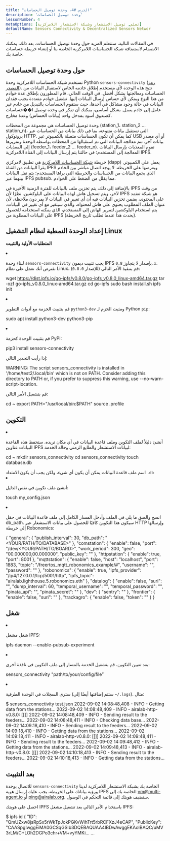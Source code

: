 ```yaml
---
title: "الدرس #4، وحدة توصيل الحساسات"
description: 'وحدة توصيل الحساسات'
lessonNumber: 4
metaOptions: [تعلم, توصيل الاستشعار وشبكة الاستشعار اللامركزية]
defaultName: Sensors Connectivity & Decentralized Sensors Networ
---
```


في المقالات التالية، ستتعلم المزيد حول وحدة توصيل الحساسات. بعد ذلك، يمكنك الانضمام لاستضافة شبكة الحساسات اللامركزية الخاصة بنا أو إنشاء خريطة حساسات خاصة بك.

## حول وحدة توصيل الحساسات

تستخدم شبكة الحساسات اللامركزية وحدة Python `sensors-connectivity` ([رمز المصدر](https://github.com/airalab/sensors-connectivity)). تتيح هذه الوحدة لأي مستخدم إطلاق خادمه الخاص لاستقبال البيانات من الحساسات ومعالجتها بشكل أفضل. في الوقت الحالي، قام المطورون بإطلاق عدة خوادم من هذا النوع ويمكن لأي حساس إرسال البيانات إليها. تشغيل خوادم متعددة يجنب فقدان البيانات في حالة وجود مشاكل في أحدها، حيث ستقوم الحساسات بالتبديل من خادم غير عامل إلى خادم يعمل. بشكل أساسي، يمكنك أن تفكر في وحدة توصيل ا��حساسات كصندوق أسود بمدخل واحد (بيانات الحساس) وعدة مخارج.

<LessonImages  figure figureCaption="Module architecture" src="sensors-connectivity-course/lesson-4-1.png" alt="Module architecture"/>

وحدة توصيل الحساسات هي مجموعة من المحطات (station_1، station_2 ... station_n)، التي تستقبل بيانات متنوعة، بما في ذلك بيانات من الحساسات عبر بروتوكول HTTP. كما يمكن أن تكون الحساسات متصلة بالكمبيوتر عبر USB أو أي مصدر بيانات آخر. تتم معالجة البيانات التي تم استقبالها من المحطات بواسطة الوحدة وتمريرها إلى المغذيات (feeder_1، feeder_2 ... feeder_n). تقوم المغذيات بإرسال البيانات المعالجة إلى المستخدم؛ في حالتنا يتم إرسال البيانات إلى القناة اللامركزية IPFS. 

خريطة [شبكة الحساسات اللامركزية](https://sensors.robonomics.network/#/) هي تطبيق لامركزي (dapp) يعمل على الكمبيوتر. يقرأ البيانات من القناة IPFS ويعرضها على الخريطة. لا يوجد اتصال مباشر بين الخادم الذي يجمع البيانات من الحساسات والخريطة التي يراها المستخدم؛ يتم نقل البيانات بينهما عبر IPFS pubsub، مما يقلل من الضغط على الخوادم. 

بالإضافة إلى ذلك، يتم تخزين ملف بالبيانات للفترة الزمنية الأخيرة في IPFS من وقت لآخر، ويتم تسجيل هاش لهذه البيانات على البلوكشين. نظرًا لأن IPFS هو شبكة تعتمد على المحتوى، يضمن تخزين البيانات فيه أن أي تغيير في البيانات لا يمر دون ملاحظة، لأن عنوان الملف المطلوب يحتوي على هاش لمحتواه، والذي سيتغير مع أي تغيير في البيانات. يتم استخدام البلوكشين لتمرير الهاش إلى المستخدم، الذي يمكنه استخدامه للحصول على البيانات المطلوبة من IPFS (يحدث هذا عندما تطلب تاريخ الخريطة).

## إعداد الوحدة النمطية لنظام التشغيل Linux

**المتطلبات الأولية والتثبيت**

<List type="numbers">

<li>

لبناء وحدة `sensors-connectivity` يجب تثبيت ديمون IPFS بإصدار لا يتجاوز `0.8.x`. نفترض أنك تعمل على نظام Linux، قم بتنفيذ الأمر التالي (للإصدار `0.8.0`):

<LessonCodeWrapper codeClass="big-code" language="bash">wget https://dist.ipfs.io/go-ipfs/v0.8.0/go-ipfs_v0.8.0_linux-amd64.tar.gz
tar -xzf go-ipfs_v0.8.0_linux-amd64.tar.gz
cd go-ipfs
sudo bash install.sh
ipfs init</LessonCodeWrapper>

</li>


<li>

قم بتثبيت الحزمة مع أدوات التطوير `python3-dev` ومثبت الحزم لـ Python `pip`:

<LessonCodeWrapper codeClass="long-code" language="bash">sudo apt install python3-dev python3-pip</LessonCodeWrapper>

</li>


<li>

قم بتثبيت الوحدة كحزمة PyPI:

<LessonCodeWrapper codeClass="long-code" language="bash">pip3 install sensors-connectivity</LessonCodeWrapper>

إذا رأيت التحذير التالي: 

<LessonCodeWrapper codeClass="big-code" language="bash">WARNING: The script sensors_connectivity is installed in '/home/test2/.local/bin' which is not on PATH.
Consider adding this directory to PATH or, if you prefer to suppress this warning, use --no-warn-script-location.</LessonCodeWrapper>

قم بتشغيل الأمر التالي:

<LessonCodeWrapper  language="bash">cd ~
export PATH="/usr/local/bin:$PATH"
source .profile</LessonCodeWrapper>

</li>

</List>

## التكوين

<List type="numbers">

<li>

أنشئ دليلاً لملف التكوين وملف قاعدة البيانات في أي مكان تريده. ستحفظ هذه القاعدة البيانات عناوين IPFS لبيانات الاستشعار والطابع الزمني وحالة الخدمة:

<LessonCodeWrapper language="bash">cd ~
mkdir sensors_connectivity
cd sensors_connectivity
touch database.db</LessonCodeWrapper>

<RoboAcademyNote type="okay" title="INFO">
اسم ملف قاعدة البيانات يمكن أن يكون أي شيء، ولكن يجب أن يكون الامتداد <code>.db</code>
</RoboAcademyNote>

</li>


<li>

أنشئ ملف تكوين في نفس الدليل:

<LessonCodeWrapper language="bash">touch my_config.json</LessonCodeWrapper>

</li>


<li>

انسخ والصق ما يلي في الملف وأدخل المسار الكامل إلى ملف قاعدة البيانات في حقل db_path. سيكون هذا التكوين كافيًا للحصول على بيانات الاستشعار عبر HTTP وإرسالها إلى خريطة Robonomics:

<LessonCodeWrapper codeClass="big-code" language="json">{
   "general": {
      "publish_interval": 30,
      "db_path": "<YOUR/PATH/TO/DATABASE>"
   },
   "comstation": {
      "enable": false,
      "port": "/dev/<YOUR/PATH/TO/BOARD>",
      "work_period": 300,
      "geo": "00.000000,00.000000",
      "public_key": ""
   },
   "httpstation": {
      "enable": true,
      "port": 8001
   },
   "mqttstation": {
      "enable": false,
      "host": "localhost",
      "port": 1883,
      "topic": "/freertos_mqtt_robonomics_example/#",
      "username": "",
      "password": ""
   },
   "robonomics": {
      "enable": true,
      "ipfs_provider": "/ip4/127.0.0.1/tcp/5001/http",
      "ipfs_topic": "airalab.lighthouse.5.robonomics.eth"
   },
   "datalog": {
      "enable": false,
      "suri": "",
      "dump_interval": 60,
      "temporal_username": "",
      "temporal_password": "",
      "pinata_api": "",
      "pinata_secret": ""
   },
   "dev": {
      "sentry": ""
   },
   "frontier": {
      "enable": false,
      "suri": ""
   },
   "trackagro": {
      "enable": false,
      "token": ""
   }
}</LessonCodeWrapper>

</li>

</List>

## شغل


<List type="numbers">

<li>

شغل مشغل IPFS:

<LessonCodeWrapper codeCLass="big-code" language="bash">ipfs daemon --enable-pubsub-experiment</LessonCodeWrapper>

</li>


<li>

بعد تعيين التكوين، قم بتشغيل الخدمة بالمسار إلى ملف التكوين في نافذة أخرى:

<LessonCodeWrapper language="bash">sensors_connectivity "path/to/your/config/file”</LessonCodeWrapper>

</li>


<li>

سترى السجلات في الوحدة الطرفية (ستتم إضافتها أيضًا إلى `~/.logs`). مثال:

<LessonCodeWrapper codeClass="big-code" language="bash">$ sensors_connectivity test.json
2022-09-02 14:08:48,408 - INFO - Getting data from the stations...
2022-09-02 14:08:48,409 - INFO - airalab-http-v0.8.0: [[]]
2022-09-02 14:08:48,409 - INFO - Sending result to the feeders...
2022-09-02 14:08:48,411 - INFO - Checking data base...
2022-09-02 14:09:18,410 - INFO - Sending result to the feeders...
2022-09-02 14:09:18,410 - INFO - Getting data from the stations...
2022-09-02 14:09:18,411 - INFO - airalab-http-v0.8.0: [[]]
2022-09-02 14:09:48,411 - INFO - Sending result to the feeders...
2022-09-02 14:09:48,412 - INFO - Getting data from the stations...
2022-09-02 14:09:48,413 - INFO - airalab-http-v0.8.0: [[]]
2022-09-02 14:10:18,413 - INFO - Sending result to the feeders...
2022-09-02 14:10:18,413 - INFO - Getting data from the stations...</LessonCodeWrapper>

</li>

</List>

## بعد التثبيت

للاتصال بوحدة `sensors-connectivity` الخاصة بك بشبكة الاستشعار اللامركزية لدينا ورؤية بياناتك على الخريطة، يجب عليك إرسال هوية IPFS الخاصة بك إلى [vm@multi-agent.io](mailto:vm@multi-agent.io) أو [ping@airalab.org](mailto:ping@airalab.org). سنضيف هويتك إلى قائمة التحكم في الوصول.

احصل على هويتك IPFS باستخدام الأمر التالي بعد تشغيل مشغل IPFS:

<LessonCodeWrapper codeClass="big-code" language="bash">$ ipfs id
{
	"ID": "QmUZxw8jsRpSx5rWkTpJokPGKvWihTrt5rbRCFXzJ4eCAP",
	"PublicKey": "CAASpgIwggEiMA0GCSqGSIb3DQEBAQUAA4IBDwAwggEKAoIBAQC/uMV3rLM/C+LOh2DGPo3chr+VM+vyYMKi...
    ...</LessonCodeWrapper>